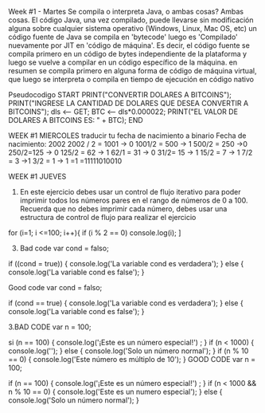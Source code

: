 Week #1 - Martes
Se compila o interpreta Java, o ambas cosas?
Ambas cosas. El código Java, una vez compilado, puede llevarse sin modificación alguna sobre cualquier sistema operativo (Windows, Linux, Mac OS, etc)  un código fuente de Java se compila en 'bytecode' luego es 'Compilado' nuevamente por JIT en 'código de máquina'. Es decir, el código fuente se compila primero en un código de bytes independiente de la plataforma y luego se vuelve a compilar en un código específico de la máquina. en resumen se compila primero en alguna forma de código de máquina virtual, que luego se interpreta o compila en tiempo de ejecución en código nativo

Pseudocodigo
START
PRINT("CONVERTIR DOLARES A BITCOINS");
PRINT("INGRESE LA CANTIDAD DE DOLARES QUE DESEA CONVERTIR A BITCOINS");
dls <-- GET;
BTC <-- dls*0.000022;
PRINT("EL VALOR DE DOLARES A BITCOINS ES: " + BTC);
END

WEEK #1 MIERCOLES
traducir tu fecha de nacimiento a binario
Fecha de nacimiento: 2002
2002 / 2 = 1001 -> 0
1001/2 = 500 -> 1
500/2 = 250 ->0
250/2=125 -> 0
125/2 = 62 -> 1
62/1 = 31 -> 0
31/2= 15 -> 1
15/2 = 7 -> 1
7/2 = 3 ->1
3/2 = 1 -> 1
=1
=11111010010

WEEK #1 JUEVES
1. En este ejercicio debes usar un control de flujo iterativo para poder imprimir todos los números pares en el rango de números de 0 a 100. Recuerda que no debes imprimir cada número, debes usar una estructura de control de flujo para realizar el ejercicio

for (i=1; i <=100; i++){
if (i % 2 == 0)
console.log(i);
]

3. Bad code
var cond = falso;

if ((cond = true)) {
  console.log('La variable cond es verdadera');
} else {
  console.log('La variable cond es false');
}

Good code
var cond = falso;

if (cond == true) {
  console.log('La variable cond es verdadera');
} else {
  console.log('La variable cond es false');
}

3.BAD CODE
var n = 100;

si (n == 100) {
  console.log('¡Este es un número especial!') ;
}
if (n < 1000) {
  console.log('');
} else {
  console.log('Solo un número normal');
}
if (n % 10 == 0) {
  console.log('Este número es múltiplo de 10');
}
GOOD CODE 
var n = 100;

if (n == 100) {
  console.log('¡Este es un número especial!') ;
}
if (n < 1000 && n % 10 == 0) {
  console.log('Este es un numero especial');
} 
  else {
  console.log('Solo un número normal');
}

